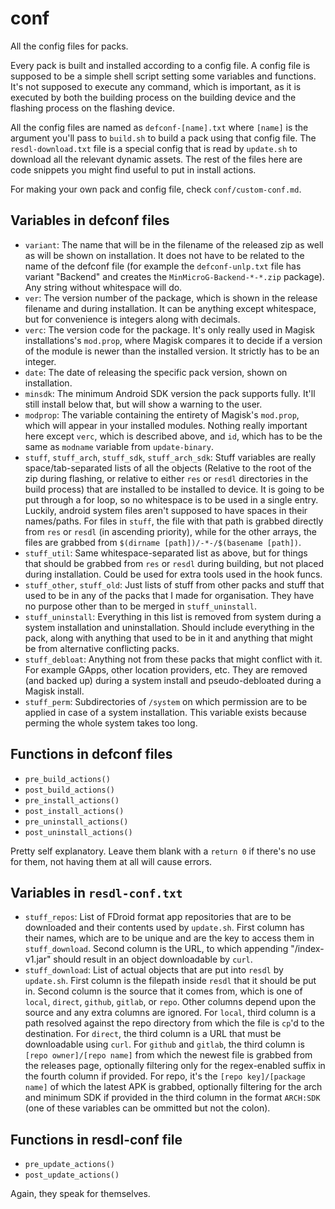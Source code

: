 # conf

All the config files for packs.

Every pack is built and installed according to a config file. A config file is
supposed to be a simple shell script setting some variables and functions. It's
not supposed to execute any command, which is important, as it is executed by
both the building process on the building device and the flashing process on
the flashing device.

All the config files are named as `defconf-[name].txt` where `[name]` is the
argument you'll pass to `build.sh` to build a pack using that config file.
The `resdl-download.txt` file is a special config that is read by `update.sh`
to download all the relevant dynamic assets.
The rest of the files here are code snippets you might find useful to put in
install actions.

For making your own pack and config file, check `conf/custom-conf.md`.

## Variables in defconf files

 - `variant`: The name that will be in the filename of the released zip as well
   as will be shown on installation. It does not have to be related to the name
   of the defconf file (for example the `defconf-unlp.txt` file has variant
   "Backend" and creates the `MinMicroG-Backend-*-*.zip` package). Any string
   without whitespace will do.
 - `ver`: The version number of the package, which is shown in the release
   filename and during installation. It can be anything except whitespace, but
   for convenience is integers along with decimals.
 - `verc`: The version code for the package. It's only really used in Magisk
   installations's `mod.prop`, where Magisk compares it to decide if a version
   of the module is newer than the installed version. It strictly has to be an
   integer.
 - `date`: The date of releasing the specific pack version, shown on
   installation.
 - `minsdk`: The minimum Android SDK version the pack supports fully. It'll
   still install below that, but will show a warning to the user.
 - `modprop`: The variable containing the entirety of Magisk's `mod.prop`,
   which will appear in your installed modules. Nothing really important here
   except `verc`, which is described above, and `id`, which has to be the same
   as `modname` variable from `update-binary`.
 - `stuff`, `stuff_arch`, `stuff_sdk`, `stuff_arch_sdk`: Stuff variables are
   really space/tab-separated lists of all the objects (Relative to the root of
   the zip during flashing, or relative to either `res` or `resdl` directories
   in the build process) that are installed to be installed to device. It is
   going to be put through a for loop, so no whitespace is to be used in a
   single entry. Luckily, android system files aren't supposed to have spaces
   in their names/paths. For files in `stuff`, the file with that path is
   grabbed directly from `res` or `resdl` (in ascending priority), while for
   the other arrays, the files are grabbed from
   `$(dirname [path])/-*-/$(basename [path])`.
 - `stuff_util`: Same whitespace-separated list as above, but for things that
   should be grabbed from `res` or `resdl` during building, but not placed
   during installation. Could be used for extra tools used in the hook funcs.
 - `stuff_other`, `stuff_old`: Just lists of stuff from other packs and stuff
   that used to be in any of the packs that I made for organisation. They have
   no purpose other than to be merged in `stuff_uninstall`.
 - `stuff_uninstall`: Everything in this list is removed from system during a
   system installation and uninstallation. Should include everything in the
   pack, along with anything that used to be in it and anything that might be
   from alternative conflicting packs.
 - `stuff_debloat`: Anything not from these packs that might conflict with it.
   For example GApps, other location providers, etc. They are removed (and
   backed up) during a system install and pseudo-debloated during a Magisk
   install.
 - `stuff_perm`: Subdirectories of `/system` on which permission are to be
   applied in case of a system installation. This variable exists because
   perming the whole system takes too long.

## Functions in defconf files

 - `pre_build_actions()`
 - `post_build_actions()`
 - `pre_install_actions()`
 - `post_install_actions()`
 - `pre_uninstall_actions()`
 - `post_uninstall_actions()`

Pretty self explanatory. Leave them blank with a `return 0` if there's no use
for them, not having them at all will cause errors.

## Variables in `resdl-conf.txt`

 - `stuff_repos`: List of FDroid format app repositories that are to be
   downloaded and their contents used by `update.sh`. First column has their
   names, which are to be unique and are the key to access them in
   `stuff_download`. Second column is the URL, to which appending "/index-v1.jar"
   should result in an object downloadable by `curl`.
 - `stuff_download`: List of actual objects that are put into `resdl` by
   `update.sh`. First column is the filepath inside `resdl` that it should be
   put in. Second column is the source that it comes from, which is one of
   `local`, `direct`, `github`, `gitlab`, or `repo`. Other columns depend upon
   the source and any extra columns are ignored. For `local`, third column is
   a path resolved against the repo directory from which the file is `cp`'d to
   the destination. For `direct`, the third column is a URL that must be
   downloadable using `curl`. For `github` and `gitlab`, the third column is
   `[repo owner]/[repo name]` from which the newest file is grabbed from the
   releases page, optionally filtering only for the regex-enabled suffix in the
   fourth column if provided. For repo, it's the `[repo key]/[package name]` of
   which the latest APK is grabbed, optionally filtering for the arch and minimum
   SDK if provided in the third column in the format `ARCH:SDK` (one of these
   variables can be ommitted but not the colon).

## Functions in resdl-conf file

 - `pre_update_actions()`
 - `post_update_actions()`

Again, they speak for themselves.
